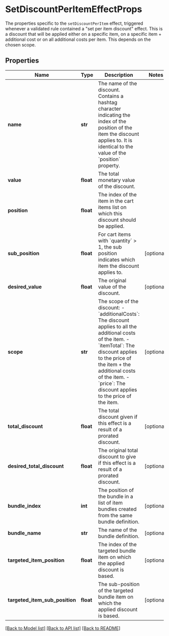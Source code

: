 # SetDiscountPerItemEffectProps

The properties specific to the `setDiscountPerItem` effect, triggered whenever a validated rule contained a \"set per item discount\" effect. This is a discount that will be applied either on a specific item, on a specific item + additional cost or on all additional costs per item. This depends on the chosen scope. 
## Properties
Name | Type | Description | Notes
------------ | ------------- | ------------- | -------------
**name** | **str** | The name of the discount. Contains a hashtag character indicating the index of the position of the item the discount applies to. It is identical to the value of the &#x60;position&#x60; property.  | 
**value** | **float** | The total monetary value of the discount. | 
**position** | **float** | The index of the item in the cart items list on which this discount should be applied. | 
**sub_position** | **float** | For cart items with &#x60;quantity&#x60; &gt; 1, the sub position indicates which item the discount applies to.  | [optional] 
**desired_value** | **float** | The original value of the discount. | [optional] 
**scope** | **str** | The scope of the discount: - &#x60;additionalCosts&#x60;: The discount applies to all the additional costs of the item. - &#x60;itemTotal&#x60;: The discount applies to the price of the item + the additional costs of the item. - &#x60;price&#x60;: The discount applies to the price of the item.  | [optional] 
**total_discount** | **float** | The total discount given if this effect is a result of a prorated discount. | [optional] 
**desired_total_discount** | **float** | The original total discount to give if this effect is a result of a prorated discount. | [optional] 
**bundle_index** | **int** | The position of the bundle in a list of item bundles created from the same bundle definition. | [optional] 
**bundle_name** | **str** | The name of the bundle definition. | [optional] 
**targeted_item_position** | **float** | The index of the targeted bundle item on which the applied discount is based. | [optional] 
**targeted_item_sub_position** | **float** | The sub-position of the targeted bundle item on which the applied discount is based.  | [optional] 

[[Back to Model list]](../README.md#documentation-for-models) [[Back to API list]](../README.md#documentation-for-api-endpoints) [[Back to README]](../README.md)


